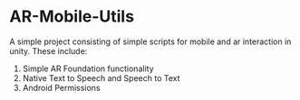 # AR-Mobile-Utils
A simple project consisting of simple scripts for mobile and ar interaction in unity. These include:
1. Simple AR Foundation functionality
2. Native Text to Speech and Speech to Text
3. Android Permissions
